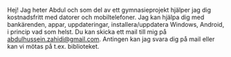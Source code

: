 Hej! Jag heter Abdul och som del av ett gymnasieprojekt hjälper jag dig kostnadsfritt med datorer och mobiltelefoner. Jag kan hjälpa dig med bankärenden, appar, uppdateringar, installera/uppdatera Windows, Android, i princip vad som helst. Du kan skicka ett mail till mig på abdulhussein.zahidi@gmail.com. Antingen kan jag svara dig på mail eller kan vi mötas på t.ex. biblioteket.
